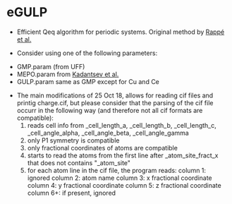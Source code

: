 # eGULP

 * Efficient Qeq algorithm for periodic systems. Original method by [Rappé et al.](http://pubs.acs.org/doi/abs/10.1021/j100161a070)

 * Consider using one of the following parameters: 
 - GMP.param (from UFF) 
 - MEPO.param from [Kadantsev et al.](http://pubs.acs.org/doi/10.1021/jz401479k)
 - GULP.param same as GMP except for Cu and Ce

 * The main modifications of 25 Oct 18, allows for reading cif files and printig charge.cif,
   but please consider that the parsing of the cif file occurr in the following way (and therefore not all cif formats are compatible):
   1) reads cell info from _cell_length_a, _cell_length_b, _cell_length_c, _cell_angle_alpha, _cell_angle_beta, _cell_angle_gamma
   2) only P1 symmetry is compatible 
   3) only fractional coordinates of atoms are compatible
   4) starts to read the atoms from the first line after _atom_site_fract_x that does not contains "_atom_site"
   5) for each atom line in the cif file, the program reads:
       column 1: ignored
       column 2: atom name
       column 3: x fractional coordinate
       column 4: y fractional coordinate
       column 5: z fractional coordinate
       column 6+: if present, ignored
